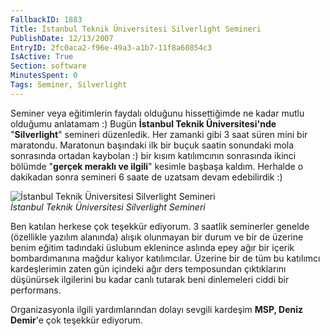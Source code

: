 ```yaml
---
FallbackID: 1883
Title: İstanbul Teknik Üniversitesi Silverlight Semineri
PublishDate: 12/13/2007
EntryID: 2fc0aca2-f96e-49a3-a1b7-11f8a60854c3
IsActive: True
Section: software
MinutesSpent: 0
Tags: Seminer, Silverlight
---
```

Seminer veya eğitimlerin faydalı olduğunu hissettiğimde ne kadar mutlu
olduğumu anlatamam :) Bugün **İstanbul Teknik Üniversitesi'nde**
"**Silverlight**" semineri düzenledik. Her zamanki gibi 3 saat süren
mini bir maratondu. Maratonun başındaki ilk bir buçuk saatin sonundaki
mola sonrasında ortadan kaybolan :) bir kısım katılımcının sonrasında
ikinci bölümde "**gerçek meraklı ve ilgili**" kesimle başbaşa kaldım.
Herhalde o dakikadan sonra semineri 6 saate de uzatsam devam edebilirdik
:)

![İstanbul Teknik Üniversitesi Silverlight
Semineri](http://cdn.daron.yondem.com/assets/1883/12122007_1.jpg)\
*İstanbul Teknik Üniversitesi Silverlight Semineri*

Ben katılan herkese çok teşekkür ediyorum. 3 saatlik seminerler genelde
(özellikle yazılım alanında) alışık olunmayan bir durum ve bir de
üzerine benim eğitim tadındaki üslubum eklenince aslında epey ağır bir
içerik bombardımanına mağdur kalıyor katılımcılar. Üzerine bir de tüm bu
katılımcı kardeşlerimin zaten gün içindeki ağır ders temposundan
çıktıklarını düşünürsek ilgilerini bu kadar canlı tutarak beni
dinlemeleri ciddi bir performans.

Organizasyonla ilgili yardımlarından dolayı sevgili kardeşim **MSP,
Deniz Demir**'e çok teşekkür ediyorum.


